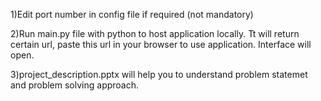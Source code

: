 1)Edit port number in config file if required (not mandatory)


2)Run main.py file with python to host application locally. Tt will return certain url, paste this url in your browser to use application. Interface will open.


3)project_description.pptx will help you to understand problem statemet and problem solving approach.
